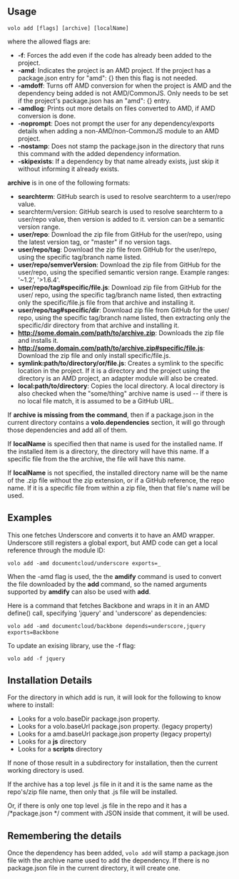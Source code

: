 ## Usage

    volo add [flags] [archive] [localName]

where the allowed flags are:

* **-f**: Forces the add even if the code has already been added to the project.
* **-amd**: Indicates the project is an AMD project. If the project has a
  package.json entry for "amd": {} then this flag is not needed.
* **-amdoff**: Turns off AMD conversion for when the project is AMD and the
  dependency being added is not AMD/CommonJS. Only needs to be set if the
  project's package.json has an "amd": {} entry.
* **-amdlog**: Prints out more details on files converted to AMD, if AMD
  conversion is done.
* **-noprompt**: Does not prompt the user for any dependency/exports details
  when adding a non-AMD/non-CommonJS module to an AMD project.
* **-nostamp**: Does not stamp the package.json in the directory that runs this
  command with the added dependency information.
* **-skipexists**: If a dependency by that name already exists, just skip it
  without informing it already exists.

**archive** is in one of the following formats:

* **searchterm**: GitHub search is used to resolve searchterm to a user/repo
  value.
* searchterm/version: GitHub search is used to resolve searchterm to a user/repo
  value, then version is added to it. version can be a semantic version range.
* **user/repo**: Download the zip file from GitHub for the user/repo, using the
  latest version tag, or "master" if no version tags.
* **user/repo/tag**: Download the zip file from GitHub for the user/repo, using
  the specific tag/branch name listed.
* **user/repo/semverVersion**: Download the zip file from GitHub for the
  user/repo, using the specified semantic version range. Example ranges: '~1.2',
  '>1.6.4'.
* **user/repo/tag#specific/file.js**: Download zip file from GitHub for the
  user/ repo, using the specific tag/branch name listed, then extracting only
  the specific/file.js file from that archive and installing it.
* **user/repo/tag#specific/dir**: Download zip file from GitHub for the user/
  repo, using the specific tag/branch name listed, then extracting only
  the specific/dir directory from that archive and installing it.
* **http://some.domain.com/path/to/archive.zip**: Downloads the zip file and
  installs it.
* **http://some.domain.com/path/to/archive.zip#specific/file.js**: Download
  the zip file and only install specific/file.js.
* **symlink:path/to/directory/or/file.js**: Creates a symlink to the specific
  location in the project. If it is a directory and the project using the
  directory is an AMD project, an adapter module will also be created.
* **local:path/to/directory**: Copies the local directory. A local directory is
  also checked when the "some/thing" archive name is used -- if there is no
  local file match, it is assumed to be a GitHub URL.

If **archive is missing from the command**, then if a package.json in the
current directory contains a **volo.dependencies** section, it will go through
those dependencies and add all of them.

If **localName** is specified then that name is used for the installed name.
If the installed item is a directory, the directory will have this name. If
a specific file from the the archive, the file will have this name.

If **localName** is not specified, the installed directory name will be the
name of the .zip file without the zip extension, or if a GitHub
reference, the repo name. If it is a specific file from within a zip file,
then that file's name will be used.

## Examples

This one fetches Underscore and converts it to have an AMD wrapper. Underscore
still registers a global export, but AMD code can get a local reference
through the module ID:

    volo add -amd documentcloud/underscore exports=_

When the -amd flag is used, the the **amdify** command is used to convert
the file downloaded by the **add** command, so the named arguments supported
by **amdify** can also be used with **add**.

Here is a command that fetches Backbone and wraps in it in an AMD define() call,
specifying 'jquery' and 'underscore' as dependencies:

    volo add -amd documentcloud/backbone depends=underscore,jquery exports=Backbone

To update an exising library, use the -f flag:

    volo add -f jquery

## Installation Details

For the directory in which add is run, it will look for the following to know
where to install:

* Looks for a volo.baseDir package.json property.
* Looks for a volo.baseUrl package.json property. (legacy property)
* Looks for a amd.baseUrl package.json property (legacy property)
* Looks for a **js** directory
* Looks for a **scripts** directory

If none of those result in a subdirectory for installation, then the current
working directory is used.

If the archive has a top level .js file in it and it is the same name
as the repo's/zip file name, then only that .js file will be installed.

Or, if there is only one top level .js file in the repo and it has a
/*package.json */ comment with JSON inside that comment, it will be used.

## Remembering the details

Once the dependency has been added, `volo add` will stamp a package.json
file with the archive name used to add the dependency. If there is no
package.json file in the current directory, it will create one.
